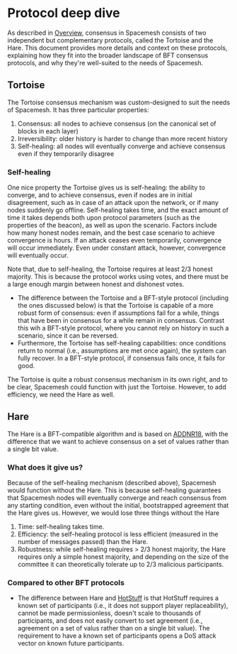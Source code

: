 # Protocol deep dive

As described in [Overview](01-overview.md), consensus in Spacemesh consists of two independent but complementary protocols, called the Tortoise and the Hare. This document provides more details and context on these protocols, explaining how they fit into the broader landscape of BFT consensus protocols, and why they're well-suited to the needs of Spacemesh.

## Tortoise

The Tortoise consensus mechanism was custom-designed to suit the needs of Spacemesh. It has three particular properties:

1. Consensus: all nodes to achieve consensus (on the canonical set of blocks in each layer)
1. Irreversibility: older history is harder to change than more recent history
1. Self-healing: all nodes will eventually converge and achieve consensus even if they temporarily disagree

### Self-healing

One nice property the Tortoise gives us is self-healing: the ability to converge, and to achieve consensus, even if nodes are in initial disagreement, such as in case of an attack upon the network, or if many nodes suddenly go offline. Self-healing takes time, and the exact amount of time it takes depends both upon protocol parameters (such as the properties of the beacon), as well as upon the scenario. Factors include how many honest nodes remain, and the best case scenario to achieve convergence is hours. If an attack ceases even temporarily, convergence will occur immediately. Even under constant attack, however, convergence will eventually occur.

Note that, due to self-healing, the Tortoise requires at least 2/3 honest majority. This is because the protocol works using votes, and there must be a large enough margin between honest and dishonest votes.

- The difference between the Tortoise and a BFT-style protocol (including the ones discussed below) is that the Tortoise is capable of a more robust form of consensus: even if assumptions fail for a while, things that have been in consensus for a while remain in consensus. Contrast this wih a BFT-style protocol, where you cannot rely on history in such a scenario, since it can be reversed.
- Furthermore, the Tortoise has self-healing capabilities: once conditions return to normal (i.e., assumptions are met once again), the system can fully recover. In a BFT-style protocol, if consensus fails once, it fails for good.

The Tortoise is quite a robust consensus mechanism in its own right, and to be clear, Spacemesh could function with just the Tortoise. However, to add efficiency, we need the Hare as well.

## Hare

The Hare is a BFT-compatible algorithm and is based on [ADDNR18](https://eprint.iacr.org/2018/1028.pdf), with the difference that we want to achieve consensus on a set of values rather than a single bit value.

### What does it give us?

Because of the self-healing mechanism (described above), Spacemesh would function without the Hare. This is because self-healing guarantees that Spacemesh nodes will eventually converge and reach consensus from any starting condition, even without the initial, bootstrapped agreement that the Hare gives us. However, we would lose three things without the Hare

1. Time: self-healing takes time.
1. Efficiency: the self-healing protocol is less efficient (measured in the number of messages passed) than the Hare.
1. Robustness: while self-healing requires > 2/3 honest majority, the Hare requires only a simple honest majority, and depending on the size of the committee it can theoretically tolerate up to 2/3 malicious participants.

### Compared to other BFT protocols

- The difference between Hare and [HotStuff](https://arxiv.org/pdf/1803.05069.pdf) is that HotStuff requires a known set of participants (i.e., it does not support player replaceability), cannot be made permissionless, doesn't scale to thousands of participants, and does not easily convert to set agreement (i.e., agreement on a set of valus rather than on a single bit value). The requirement to have a known set of participants opens a DoS attack vector on known future participants.

